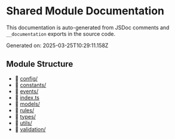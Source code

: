 # Shared Module Documentation

This documentation is auto-generated from JSDoc comments and `__documentation` exports in the source code.

Generated on: 2025-03-25T10:29:11.158Z

## Module Structure

- 📁 [config/](config/index.md)
- 📁 [constants/](constants/index.md)
- 📁 [events/](events/index.md)
- 📄 [index.ts](index.md)
- 📁 [models/](models/index.md)
- 📁 [rules/](rules/index.md)
- 📁 [types/](types/index.md)
- 📁 [utils/](utils/index.md)
- 📁 [validation/](validation/index.md)

